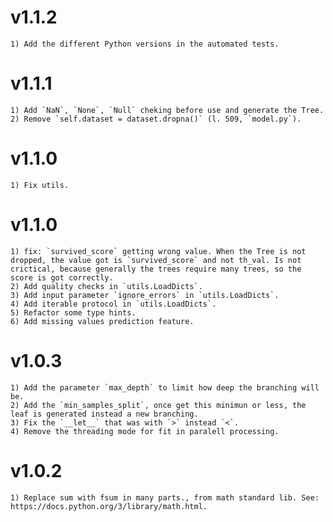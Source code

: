 # v1.1.2

    1) Add the different Python versions in the automated tests.

# v1.1.1

    1) Add `NaN`, `None`, `Null` cheking before use and generate the Tree.
    2) Remove `self.dataset = dataset.dropna()` (l. 509, `model.py`).

# v1.1.0

    1) Fix utils.

# v1.1.0

    1) fix: `survived_score` getting wrong value. When the Tree is not dropped, the value got is `survived_score` and not th_val. Is not crictical, because generally the trees require many trees, so the score is got correctly.
    2) Add quality checks in `utils.LoadDicts`.
    3) Add input parameter `ignore_errors` in `utils.LoadDicts`.
    4) Add iterable protocol in `utils.LoadDicts`.
    5) Refactor some type hints.
    6) Add missing values prediction feature.

# v1.0.3

    1) Add the parameter `max_depth` to limit how deep the branching will be.
    2) Add the `min_samples_split`, once get this minimun or less, the leaf is generated instead a new branching.
    3) Fix the `__let__` that was with `>` instead `<`.
    4) Remove the threading mode for fit in paralell processing.

# v1.0.2

    1) Replace sum with fsum in many parts., from math standard lib. See: https://docs.python.org/3/library/math.html. 
